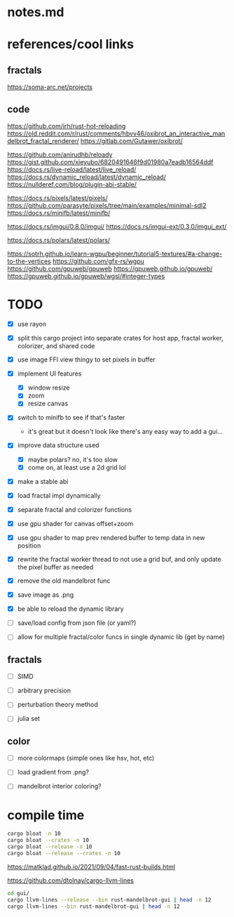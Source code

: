 # notes.md

# references/cool links

## fractals
https://soma-arc.net/projects

## code
https://github.com/irh/rust-hot-reloading
https://old.reddit.com/r/rust/comments/hbvv46/oxibrot_an_interactive_mandelbrot_fractal_renderer/
  https://gitlab.com/Gutawer/oxibrot/

https://github.com/anirudhb/reloady
  https://gist.github.com/xieyubo/6820491646f9d01980a7eadb16564ddf
https://docs.rs/live-reload/latest/live_reload/
https://docs.rs/dynamic_reload/latest/dynamic_reload/
https://nullderef.com/blog/plugin-abi-stable/

https://docs.rs/pixels/latest/pixels/
  https://github.com/parasyte/pixels/tree/main/examples/minimal-sdl2
https://docs.rs/minifb/latest/minifb/

https://docs.rs/imgui/0.8.0/imgui/
  https://docs.rs/imgui-ext/0.3.0/imgui_ext/

https://docs.rs/polars/latest/polars/


https://sotrh.github.io/learn-wgpu/beginner/tutorial5-textures/#a-change-to-the-vertices
https://github.com/gfx-rs/wgpu
https://github.com/gpuweb/gpuweb
  https://gpuweb.github.io/gpuweb/
  https://gpuweb.github.io/gpuweb/wgsl/#integer-types



# TODO
- [x] use rayon
- [x] split this cargo project into separate crates for host app, fractal worker, colorizer, and shared code
- [x] use image FFI view thingy to set pixels in buffer
- [x] implement UI features
  - [x] window resize
  - [x] zoom
  - [x] resize canvas
- [x] switch to minifb to see if that's faster
  * it's great but it doesn't look like there's any easy way to add a gui...
- [x] improve data structure used
  - [x] maybe polars? no, it's too slow
  - [x] come on, at least use a 2d grid lol
- [x] make a stable abi
- [x] load fractal impl dynamically
- [x] separate fractal and colorizer functions
- [x] use gpu shader for canvas offset+zoom
- [x] use gpu shader to map prev rendered buffer to temp data in new position
- [x] rewrite the fractal worker thread to not use a grid buf, and only update the pixel buffer as needed
- [x] remove the old mandelbrot func
- [x] save image as .png
- [x] be able to reload the dynamic library
- [ ] save/load config from json file (or yaml?)
- [ ] allow for multiple fractal/color funcs in single dynamic lib (get by name)


## fractals
- [ ] SIMD
- [ ] arbitrary precision
- [ ] perturbation theory method
- [ ] julia set


## color
- [ ] more colormaps (simple ones like hsv, hot, etc)
- [ ] load gradient from .png?
- [ ] mandelbrot interior coloring?




# compile time

```bash
cargo bloat -n 10
cargo bloat --crates -n 10
cargo bloat --release -n 10
cargo bloat --release --crates -n 10
```

https://matklad.github.io/2021/09/04/fast-rust-builds.html

https://github.com/dtolnay/cargo-llvm-lines
```bash
cd gui/
cargo llvm-lines --release --bin rust-mandelbrot-gui | head -n 12
cargo llvm-lines --bin rust-mandelbrot-gui | head -n 12
```

